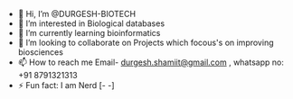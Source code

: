 - 👋 Hi, I’m @DURGESH-BIOTECH
- 👀 I’m interested in Biological databases
- 🌱 I’m currently learning bioinformatics
- 💞️ I’m looking to collaborate on Projects which focous's on improving biosciences 
- 📫 How to reach me Email- durgesh.shamiit@gmail.com , whatsapp no: +91 8791321313
- ⚡ Fun fact: I am Nerd [- -]

<!---
DURGESH-BIOTECH/DURGESH-BIOTECH is a ✨ special ✨ repository because its `README.md` (this file) appears on your GitHub profile.
You can click the Preview link to take a look at your changes.
--->
